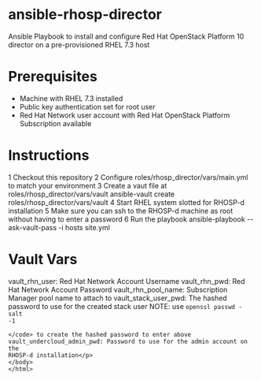 # ansible-rhosp-director
Ansible Playbook to install and configure Red Hat OpenStack Platform 10 director on a pre-provisioned RHEL 7.3 host

# Prerequisites

- Machine with RHEL 7.3 installed
- Public key authentication set for root user
- Red Hat Network user account with Red Hat OpenStack Platform Subscription available

# Instructions

1 Checkout this repository
2 Configure roles/rhosp_director/vars/main.yml to match your environment
3 Create a vaut file at roles/rhosp_director/vars/vault
  ansible-vault create roles/rhosp_director/vars/vault
4 Start RHEL system slotted for RHOSP-d installation
5 Make sure you can ssh to the RHOSP-d machine as root without having to enter a password
6 Run the playbook
  ansible-playbook --ask-vault-pass -i hosts site.yml

# Vault Vars
vault_rhn_user: Red Hat Network Account Username
vault_rhn_pwd: Red Hat Network Account Password
vault_rhn_pool_name: Subscription Manager pool name to attach to
vault_stack_user_pwd: The hashed password to use for the created stack user 
NOTE: use <code>openssl passwd -salt <salt> -1 <plaintext></code> to create the hashed password to enter above
vault_undercloud_admin_pwd: Password to use for the admin account on the RHOSP-d installation


